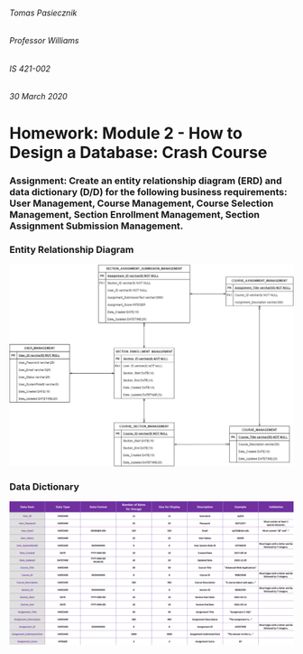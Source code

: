 ###### Tomas Pasiecznik
###### Professor Williams
###### IS 421-002
###### 30 March 2020

# Homework: Module 2 - How to Design a Database: Crash Course

### Assignment: Create an entity relationship diagram (ERD) and data dictionary (D/D) for the following business requirements: User Management, Course Management, Course Selection Management, Section Enrollment Management, Section Assignment Submission Management.

### Entity Relationship Diagram

![Entity-Relationship-Diagram](/Entity-Relationship-Diagram.png "Entity Relationship Diagram")  
  
### Data Dictionary
![Data-Dictionary](/Data-Dictionary.png "Data Dictionary")
